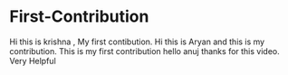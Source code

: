 # First-Contribution
Hi this is krishna , My first contibution.
Hi this is Aryan and this is my contribution.
This is my first contribution
hello anuj thanks for this video. Very Helpful
